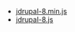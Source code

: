 - [jdrupal-8.min.js](https://raw.githubusercontent.com/easystreet3/jDrupal/8.x-1.x/jdrupal.min.js)
- [jdrupal-8.js](https://raw.githubusercontent.com/easystreet3/jDrupal/8.x-1.x/jdrupal.js)
